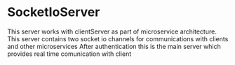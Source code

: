 # SocketIoServer

This server works with clientServer as part of microservice architecture.
This server contains two socket io channels for communications with clients and other microservices
After authentication this is the main server which provides real time comunication with client